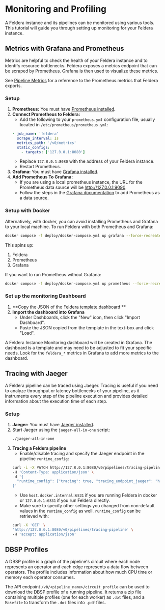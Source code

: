 # Monitoring and Profiling

A Feldera instance and its pipelines can be monitored using various tools. This tutorial
will guide you through setting up monitoring for your Feldera instance.

## Metrics with Grafana and Prometheus

Metrics are helpful to check the health of your Feldera instance and to identify resource
bottlenecks. Feldera exposes a metrics endpoint that can be scraped by Prometheus. Grafana
is then used to visualize these metrics.

See [Pipeline Metrics] for a reference to the Prometheus metrics that
Feldera exports.

[Pipeline Metrics]: /operations/metrics

### Setup

1. **Prometheus:** You must have [Prometheus installed](https://prometheus.io).
2. **Connect Prometheus to Feldera:**
    - Add the following to your `prometheus.yml` configuration file, usually located
      in `/etc/prometheus/prometheus.yml`:
    ```yaml
    - job_name: 'feldera'
      scrape_interval: 1s
      metrics_path: '/v0/metrics'
      static_configs:
        - targets: ['127.0.0.1:8080']
    ```
    - Replace `127.0.0.1:8080` with the address of your Feldera instance.
    - Restart Prometheus.
3. **Grafana:** You must have [Grafana installed](https://grafana.com).
4. **Add Prometheus To Grafana:**
    - If you are using a local prometheus instance, the URL for the Prometheus data source will
      be http://127.0.0.1:9090.
    - Follow the steps in the [Grafana
      documentation](https://prometheus.io/docs/visualization/grafana/#creating-a-prometheus-data-source)
      to add Prometheus as a data source.

### Setup with Docker

Alternatively, with docker, you can avoid installing Prometheus and Grafana to your local machine.
To run Feldera with both Prometheus and Grafana:

```sh
docker compose -f deploy/docker-compose.yml up grafana --force-recreate
```

This spins up:
1. Feldera
2. Prometheus
3. Grafana

If you want to run Prometheus without Grafana:

```sh
docker compose -f deploy/docker-compose.yml up prometheus --force-recreate
```

### Set up the monitoring Dashboard

1. **Copy the JSON of
   the [Feldera template dashboard](https://raw.githubusercontent.com/feldera/feldera/main/deploy/grafana_dashboard.json)
   **
2. **Import the dashboard into Grafana**
    - Under Dashboards, click the "New" icon, then click "Import Dashboard".
    - Paste the JSON copied from the template in the text-box and click "Load".

A Feldera Instance Monitoring dashboard will be created in Grafana.
The dashboard is a template and may need to be adjusted to fit your specific needs.
Look for the `feldera_*` metrics in Grafana to add more metrics to the dashboard.

## Tracing with Jaeger

A Feldera pipeline can be traced using Jaeger. Tracing is useful if you need to analyze
throughput or latency bottlenecks of your pipeline, as it instruments every step of the
pipeline execution and provides detailed information about the execution time of each
step.

### Setup

1. **Jaeger:** You must have [Jaeger installed](https://www.jaegertracing.io).
2. Start Jaeger using the `jaeger-all-in-one` script:
    ```bash
    ./jaeger-all-in-one
    ```
3. **Tracing a Feldera pipeline**
    - Enable/disable tracing and specify the Jaeger endpoint in the pipeline `runtime_config`:
   ```bash
   curl -i -X PATCH http://127.0.0.1:8080/v0/pipelines/tracing-pipeline \
   -H 'Content-Type: application/json' \
   -d '{
     "runtime_config": {"tracing": true, "tracing_endpoint_jaeger": "host.docker.internal:6831", <other config settings> }
   }'
   ```
    - Use `host.docker.internal:6831` if you are running Feldera in docker or
      `127.0.0.1:6831` if you run Feldera directly.
    - Make sure to specify other settings you changed from non-default values in the `runtime_config` as well.
      `runtime_config` can be retrieved with:
   ```bash
   curl -X 'GET' \
   'http://127.0.0.1:8080/v0/pipelines/tracing-pipeline' \
   -H 'accept: application/json'
   ```

## DBSP Profiles

A DBSP profile is a graph of the pipeline's circuit where each node represents an
operator and each edge represents a data flow between operators. The profile includes
information about how much CPU time or memory each operator consumes.

The API endpoint `/v0/<pipeline_name>/circuit_profile` can be used to download the DBSP
profile of a running pipeline. It returns a zip file containing multiple profiles (one
for each worker) as `.dot` files, and a `Makefile` to transform the `.dot` files into
`.pdf` files.
